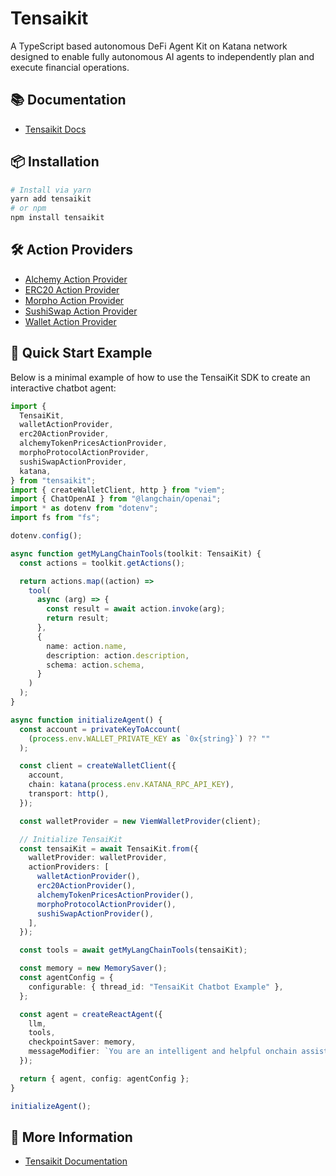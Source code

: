 # Tensaikit

A TypeScript based autonomous DeFi Agent Kit on Katana network designed to enable fully autonomous AI agents to independently plan and execute financial operations.

## 📚 Documentation

- [Tensaikit Docs](https://docs.tensaikit.xyz/)

## 📦 Installation

```bash
# Install via yarn
yarn add tensaikit
# or npm
npm install tensaikit
```

## 🛠️ Action Providers

- [Alchemy Action Provider](./src/actionProviders/alchemy/README.md)
- [ERC20 Action Provider](./src/actionProviders/erc20/README.md)
- [Morpho Action Provider](./src/actionProviders/morpho/README.md)
- [SushiSwap Action Provider](./src/actionProviders/sushiSwap/README.md)
- [Wallet Action Provider](./src/actionProviders/wallet/README.md)

## 🚀 Quick Start Example

Below is a minimal example of how to use the TensaiKit SDK to create an interactive chatbot agent:

```ts
import {
  TensaiKit,
  walletActionProvider,
  erc20ActionProvider,
  alchemyTokenPricesActionProvider,
  morphoProtocolActionProvider,
  sushiSwapActionProvider,
  katana,
} from "tensaikit";
import { createWalletClient, http } from "viem";
import { ChatOpenAI } from "@langchain/openai";
import * as dotenv from "dotenv";
import fs from "fs";

dotenv.config();

async function getMyLangChainTools(toolkit: TensaiKit) {
  const actions = toolkit.getActions();

  return actions.map((action) =>
    tool(
      async (arg) => {
        const result = await action.invoke(arg);
        return result;
      },
      {
        name: action.name,
        description: action.description,
        schema: action.schema,
      }
    )
  );
}

async function initializeAgent() {
  const account = privateKeyToAccount(
    (process.env.WALLET_PRIVATE_KEY as `0x{string}`) ?? ""
  );

  const client = createWalletClient({
    account,
    chain: katana(process.env.KATANA_RPC_API_KEY),
    transport: http(),
  });

  const walletProvider = new ViemWalletProvider(client);

  // Initialize TensaiKit
  const tensaiKit = await TensaiKit.from({
    walletProvider: walletProvider,
    actionProviders: [
      walletActionProvider(),
      erc20ActionProvider(),
      alchemyTokenPricesActionProvider(),
      morphoProtocolActionProvider(),
      sushiSwapActionProvider(),
    ],
  });

  const tools = await getMyLangChainTools(tensaiKit);

  const memory = new MemorySaver();
  const agentConfig = {
    configurable: { thread_id: "TensaiKit Chatbot Example" },
  };

  const agent = createReactAgent({
    llm,
    tools,
    checkpointSaver: memory,
    messageModifier: `You are an intelligent and helpful onchain assistant. Use the tools provided via TensaiKit to read blockchain data, execute transactions, and guide users with accurate, secure responses.`,
  });

  return { agent, config: agentConfig };
}

initializeAgent();
```

## 🔗 More Information

- [Tensaikit Documentation](https://docs.tensaikit.xyz/)
